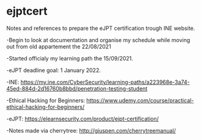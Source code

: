# ejptcert
Notes and references to prepare the eJPT certification trough INE website.

-Begin to look at documentation and organise my schedule while moving out from old appartement the 22/08/2021

-Started officialy my learning path the 15/09/2021.

-eJPT deadline goal: 1 January 2022.

-INE: https://my.ine.com/CyberSecurity/learning-paths/a223968e-3a74-45ed-884d-2d16760b8bbd/penetration-testing-student

-Ethical Hacking for Beginners: https://www.udemy.com/course/practical-ethical-hacking-for-beginners/

-eJPT: https://elearnsecurity.com/product/ejpt-certification/

-Notes made via cherrytree: http://giuspen.com/cherrytreemanual/

